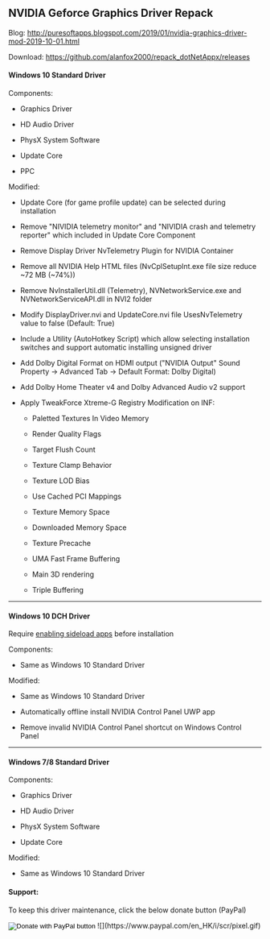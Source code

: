 ## NVIDIA Geforce Graphics Driver Repack

Blog: http://puresoftapps.blogspot.com/2019/01/nvidia-graphics-driver-mod-2019-10-01.html

Download: https://github.com/alanfox2000/repack_dotNetAppx/releases


#### Windows 10 Standard Driver

Components:

- Graphics Driver

- HD Audio Driver

- PhysX System Software

- Update Core

- PPC

Modified:

- Update Core (for game profile update) can be selected during installation

- Remove "NIVIDIA telemetry monitor" and "NIVIDIA crash and telemetry reporter" which included in Update Core Component

- Remove Display Driver NvTelemetry Plugin for NVIDIA Container

- Remove all NVIDIA Help HTML files (NvCplSetupInt.exe file size reduce ~72 MB (~74%))

- Remove NvInstallerUtil.dll (Telemetry), NVNetworkService.exe and NVNetworkServiceAPI.dll in NVI2 folder

- Modify DisplayDriver.nvi and UpdateCore.nvi file UsesNvTelemetry value to false (Default: True)

- Include a Utility (AutoHotkey Script) which allow selecting installation switches and support automatic installing unsigned driver

- Add Dolby Digital Format on HDMI output ("NVIDIA Output" Sound Property -> Advanced Tab -> Default Format: Dolby Digital)

- Add Dolby Home Theater v4 and Dolby Advanced Audio v2 support 

- Apply TweakForce Xtreme-G Registry Modification on INF:

  - Paletted Textures In Video Memory 
  
  - Render Quality Flags 
  
  - Target Flush Count 
  
  - Texture Clamp Behavior 
  
  - Texture LOD Bias 
  
  - Use Cached PCI Mappings 
  
  - Texture Memory Space 
  
  - Downloaded Memory Space 
  
  - Texture Precache 
  
  - UMA Fast Frame Buffering 
  
  - Main 3D rendering 
  
  - Triple Buffering


---------------------------------------------------------

#### Windows 10 DCH Driver

Require [enabling sideload apps](https://www.windowscentral.com/sites/wpcentral.com/files/styles/xlarge/public/field/image/2016/11/sideload-apps-option.jpg?itok=xhFWiLou) before installation

Components:

- Same as Windows 10 Standard Driver

Modified:

- Same as Windows 10 Standard Driver

- Automatically offline install NVIDIA Control Panel UWP app

- Remove invalid NVIDIA Control Panel shortcut on Windows Control Panel



---------------------------------------------------------

#### Windows 7/8 Standard Driver

Components:

- Graphics Driver

- HD Audio Driver

- PhysX System Software

- Update Core

Modified:

- Same as Windows 10 Standard Driver



#### Support:

To keep this driver maintenance, click the below donate button (PayPal)

<form action="https://www.paypal.com/cgi-bin/webscr" method="post" target="_top"><input type="hidden" name="cmd" value="_s-xclick"> <input type="hidden" name="hosted_button_id" value="YL2D28MAURPWN"> <input type="image" src="https://www.paypalobjects.com/en_GB/HK/i/btn/btn_donateCC_LG.gif" border="0" name="submit" title="PayPal - The safer, easier way to pay online!" alt="Donate with PayPal button"> ![](https://www.paypal.com/en_HK/i/scr/pixel.gif)</form>
